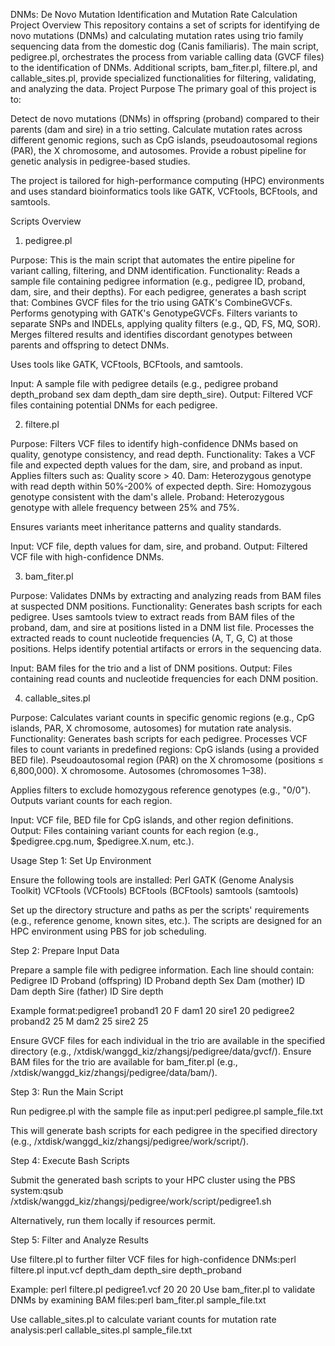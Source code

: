 DNMs: De Novo Mutation Identification and Mutation Rate Calculation
Project Overview
This repository contains a set of scripts for identifying de novo mutations (DNMs) and calculating mutation rates using trio family sequencing data from the domestic dog (Canis familiaris). The main script, pedigree.pl, orchestrates the process from variable calling data (GVCF files) to the identification of DNMs. Additional scripts, bam_fiter.pl, filtere.pl, and callable_sites.pl, provide specialized functionalities for filtering, validating, and analyzing the data.
Project Purpose
The primary goal of this project is to:

Detect de novo mutations (DNMs) in offspring (proband) compared to their parents (dam and sire) in a trio setting.
Calculate mutation rates across different genomic regions, such as CpG islands, pseudoautosomal regions (PAR), the X chromosome, and autosomes.
Provide a robust pipeline for genetic analysis in pedigree-based studies.

The project is tailored for high-performance computing (HPC) environments and uses standard bioinformatics tools like GATK, VCFtools, BCFtools, and samtools.

Scripts Overview
1. pedigree.pl

Purpose: This is the main script that automates the entire pipeline for variant calling, filtering, and DNM identification.
Functionality:
Reads a sample file containing pedigree information (e.g., pedigree ID, proband, dam, sire, and their depths).
For each pedigree, generates a bash script that:
Combines GVCF files for the trio using GATK's CombineGVCFs.
Performs genotyping with GATK's GenotypeGVCFs.
Filters variants to separate SNPs and INDELs, applying quality filters (e.g., QD, FS, MQ, SOR).
Merges filtered results and identifies discordant genotypes between parents and offspring to detect DNMs.


Uses tools like GATK, VCFtools, BCFtools, and samtools.


Input: A sample file with pedigree details (e.g., pedigree proband depth_proband sex dam depth_dam sire depth_sire).
Output: Filtered VCF files containing potential DNMs for each pedigree.

2. filtere.pl

Purpose: Filters VCF files to identify high-confidence DNMs based on quality, genotype consistency, and read depth.
Functionality:
Takes a VCF file and expected depth values for the dam, sire, and proband as input.
Applies filters such as:
Quality score > 40.
Dam: Heterozygous genotype with read depth within 50%-200% of expected depth.
Sire: Homozygous genotype consistent with the dam's allele.
Proband: Heterozygous genotype with allele frequency between 25% and 75%.


Ensures variants meet inheritance patterns and quality standards.


Input: VCF file, depth values for dam, sire, and proband.
Output: Filtered VCF file with high-confidence DNMs.

3. bam_fiter.pl

Purpose: Validates DNMs by extracting and analyzing reads from BAM files at suspected DNM positions.
Functionality:
Generates bash scripts for each pedigree.
Uses samtools tview to extract reads from BAM files of the proband, dam, and sire at positions listed in a DNM list file.
Processes the extracted reads to count nucleotide frequencies (A, T, G, C) at those positions.
Helps identify potential artifacts or errors in the sequencing data.


Input: BAM files for the trio and a list of DNM positions.
Output: Files containing read counts and nucleotide frequencies for each DNM position.

4. callable_sites.pl

Purpose: Calculates variant counts in specific genomic regions (e.g., CpG islands, PAR, X chromosome, autosomes) for mutation rate analysis.
Functionality:
Generates bash scripts for each pedigree.
Processes VCF files to count variants in predefined regions:
CpG islands (using a provided BED file).
Pseudoautosomal region (PAR) on the X chromosome (positions ≤ 6,800,000).
X chromosome.
Autosomes (chromosomes 1–38).


Applies filters to exclude homozygous reference genotypes (e.g., "0/0").
Outputs variant counts for each region.


Input: VCF file, BED file for CpG islands, and other region definitions.
Output: Files containing variant counts for each region (e.g., $pedigree.cpg.num, $pedigree.X.num, etc.).


Usage
Step 1: Set Up Environment

Ensure the following tools are installed:
Perl
GATK (Genome Analysis Toolkit)
VCFtools (VCFtools)
BCFtools (BCFtools)
samtools (samtools)


Set up the directory structure and paths as per the scripts' requirements (e.g., reference genome, known sites, etc.).
The scripts are designed for an HPC environment using PBS for job scheduling.

Step 2: Prepare Input Data

Prepare a sample file with pedigree information. Each line should contain:
Pedigree ID
Proband (offspring) ID
Proband depth
Sex
Dam (mother) ID
Dam depth
Sire (father) ID
Sire depth


Example format:pedigree1 proband1 20 F dam1 20 sire1 20
pedigree2 proband2 25 M dam2 25 sire2 25


Ensure GVCF files for each individual in the trio are available in the specified directory (e.g., /xtdisk/wanggd_kiz/zhangsj/pedigree/data/gvcf/).
Ensure BAM files for the trio are available for bam_fiter.pl (e.g., /xtdisk/wanggd_kiz/zhangsj/pedigree/data/bam/).

Step 3: Run the Main Script

Run pedigree.pl with the sample file as input:perl pedigree.pl sample_file.txt


This will generate bash scripts for each pedigree in the specified directory (e.g., /xtdisk/wanggd_kiz/zhangsj/pedigree/work/script/).

Step 4: Execute Bash Scripts

Submit the generated bash scripts to your HPC cluster using the PBS system:qsub /xtdisk/wanggd_kiz/zhangsj/pedigree/work/script/pedigree1.sh


Alternatively, run them locally if resources permit.

Step 5: Filter and Analyze Results

Use filtere.pl to further filter VCF files for high-confidence DNMs:perl filtere.pl input.vcf depth_dam depth_sire depth_proband

Example: perl filtere.pl pedigree1.vcf 20 20 20
Use bam_fiter.pl to validate DNMs by examining BAM files:perl bam_fiter.pl sample_file.txt


Use callable_sites.pl to calculate variant counts for mutation rate analysis:perl callable_sites.pl sample_file.txt





